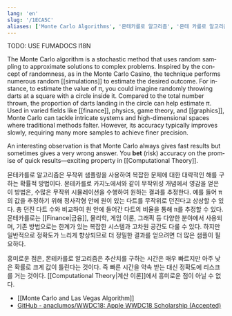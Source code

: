 ```yaml
---
lang: 'en'
slug: '/1ECA5C'
aliases: ['Monte Carlo Algorithms', '몬테카를로 알고리즘', '몬테 카를로 알고리즘']
---
```



TODO: USE FUMADOCS I18N

<div lang='en-US'>

The Monte Carlo algorithm is a stochastic method that uses random sampling to approximate solutions to complex problems. Inspired by the concept of randomness, as in the Monte Carlo Casino, the technique performs numerous random [[simulations]] to estimate the desired outcome. For instance, to estimate the value of π, you could imagine randomly throwing darts at a square with a circle inside it. Compared to the total number thrown, the proportion of darts landing in the circle can help estimate π. Used in varied fields like [[finance]], physics, game theory, and [[graphics]], Monte Carlo can tackle intricate systems and high-dimensional spaces where traditional methods falter. However, its accuracy typically improves slowly, requiring many more samples to achieve finer precision.

An interesting observation is that Monte Carlo always gives fast results but sometimes gives a very wrong answer. You **bet** (risk) accuracy on the promise of quick results—exciting property in [[Computational Theory]].

</div>


<div lang='ko-KR'>

몬테카를로 알고리즘은 무작위 샘플링을 사용하여 복잡한 문제에 대한 대략적인 해를 구하는 확률적 방법이다. 몬테카를로 카지노에서와 같이 무작위성 개념에서 영감을 얻은 이 방법은, 수많은 무작위 시뮬레이션을 수행하여 원하는 결과를 추정한다. 예를 들어 π의 값을 추정하기 위해 정사각형 안에 원이 있는 다트를 무작위로 던진다고 상상할 수 있다. 총 던진 다트 수와 비교하여 원 안에 들어간 다트의 비율을 통해 π를 추정할 수 있다. 몬테카를로는 [[Finance|금융]], 물리학, 게임 이론, 그래픽 등 다양한 분야에서 사용되며, 기존 방법으로는 한계가 있는 복잡한 시스템과 고차원 공간도 다룰 수 있다. 하지만 일반적으로 정확도가 느리게 향상되므로 더 정밀한 결과를 얻으려면 더 많은 샘플이 필요하다.

흥미로운 점은, 몬테카를로 알고리즘은 추산치를 구하는 시간은 매우 빠르지만 아주 낮은 확률로 크게 값이 틀린다는 것이다. 즉 빠른 시간을 약속 받는 대신 정확도에 리스크를 거는 것이다. [[Computational Theory|계산 이론]]에서 흥미로운 점이 아닐 수 없다.

</div>


- [[Monte Carlo and Las Vegas Algorithm]]
- [GitHub - anaclumos/WWDC18: Apple WWDC18 Scholarship (Accepted)](https://github.com/anaclumos/wwdc18)
